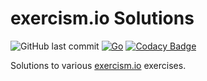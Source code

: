# exercism.io Solutions
![GitHub last commit](https://img.shields.io/github/last-commit/aelbozie/exercism-go) [![Go](https://github.com/aelbozie/exercism-go/actions/workflows/go.yml/badge.svg)](https://github.com/aelbozie/exercism-go/actions/workflows/go.yml) [![Codacy Badge](https://app.codacy.com/project/badge/Grade/34b25690d1624a9da29f22cd5a2f06cc)](https://app.codacy.com/gh/aelbozie/exercism-go/dashboard?utm_source=gh&utm_medium=referral&utm_content=&utm_campaign=Badge_grade)

Solutions to various [exercism.io](https://exercism.io/) exercises.

